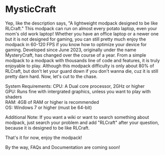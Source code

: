 
# MysticCraft

Yep, like the description says, "A lightweight modpack designed to be like RLCraft."
This modpack can run on almost every potato laptop, even your mom's old work laptop! Whether you have an office laptop or a newer one but it is not designed for gaming, you can still pretty much enjoy the modpack in 60-120 FPS if you know how to optimize your device for gaming. Developed since June 2023, originally under the name MysteryCraft, has changed over the course of a year. From a simple modpack to a modpack with thousands line of code and features, it is truly enjoyable to play. Although this modpack difficulty is only about 80% of RLCraft, but don't let your guard down if you don't wanna die, cuz it is still pretty darn hard. Now, let's cut to the chase.

System Requirements:
CPU: A Dual core processor, 2GHz or higher <br>
GPU: Runs fine with intergrated graphics, unless you want to play with shaders <br>
RAM: 4GB of RAM or higher is recommended <br>
OS: Windows 7 or higher (must be 64-bit) <br>

Additional Note:
If you want a wiki or want to search something about modpack, just search your problem and add "RLCraft" after your question, because it is designed to be like RLCraft.

That's it for now, enjoy the modpack!

By the way, FAQs and Documentation are coming soon!


